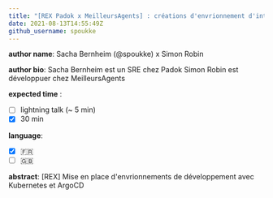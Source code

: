 ```yaml
---
title: "[REX Padok x MeilleursAgents] : créations d'envrionnement d'intégration avec Kubernetes et ArgoCD"
date: 2021-08-13T14:55:49Z
github_username: spoukke
---
```

__author name__:
Sacha Bernheim (@spoukke) x Simon Robin

__author bio__:
Sacha Bernheim est un SRE chez Padok
Simon Robin est développuer chez MeilleursAgents

__expected time__ :

- [ ] lightning talk (~ 5 min)
- [x] 30 min 

__language__:

- [x] :fr:
- [ ] :uk:

__abstract__:
[REX] Mise en place d'envrionnements de développement avec Kubernetes et ArgoCD


